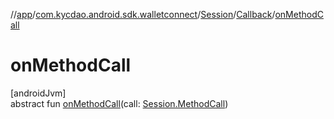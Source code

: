 //[app](../../../../index.md)/[com.kycdao.android.sdk.walletconnect](../../index.md)/[Session](../index.md)/[Callback](index.md)/[onMethodCall](on-method-call.md)

# onMethodCall

[androidJvm]\
abstract fun [onMethodCall](on-method-call.md)(call: [Session.MethodCall](../-method-call/index.md))
